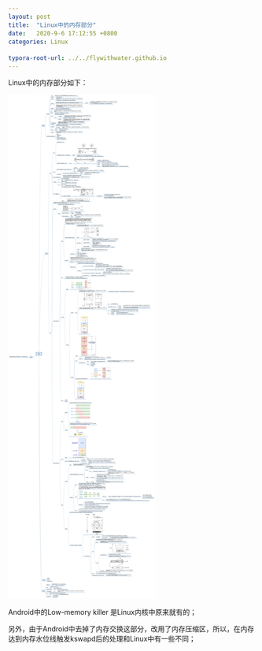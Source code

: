 ```yaml
---
layout: post
title:  "Linux中的内存部分"
date:   2020-9-6 17:12:55 +0800
categories: Linux

typora-root-url: ../../flywithwater.github.io
---
```


Linux中的内存部分如下：

![file_system](/assets/Linux/memory_knowledge.jpg)



 Android中的Low-memory killer 是Linux内核中原来就有的；

另外，由于Android中去掉了内存交换这部分，改用了内存压缩区，所以，在内存达到内存水位线触发kswapd后的处理和Linux中有一些不同；

